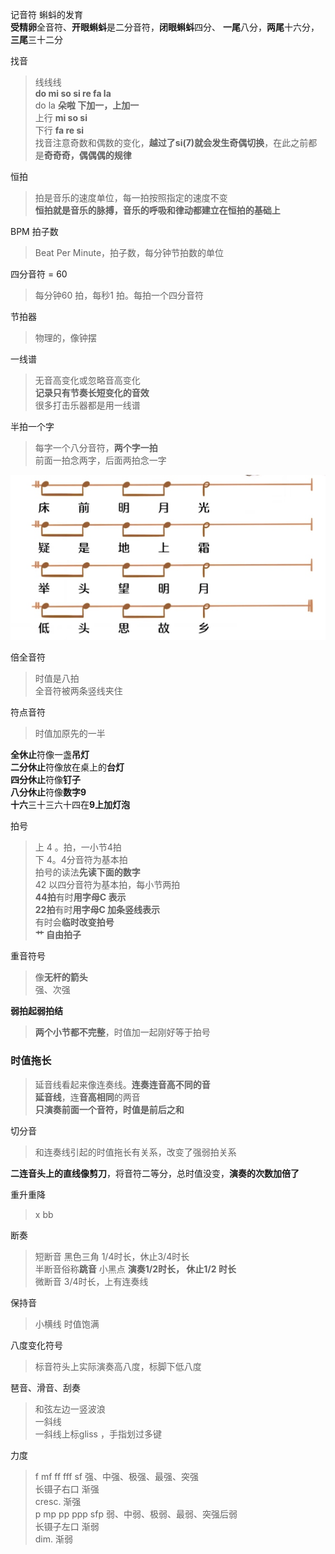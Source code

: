 记音符  蝌蚪的发育  
**受精卵**全音符、**开眼蝌蚪**是二分音符，**闭眼蝌蚪**四分、
**一尾**八分，**两尾**十六分，**三尾**三十二分  

找音 
> 线线线   
**do mi so si re fa la**  
do la **朵啦 下加一，上加一**    
上行 **mi so si**  
下行 **fa   re si**    
找音注意奇数和偶数的变化，**越过了si(7)就会发生奇偶切换**，在此之前都是**奇奇奇，偶偶偶的规律**  


恒拍
> 拍是音乐的速度单位，每一拍按照指定的速度不变  
**恒拍就是音乐的脉搏，音乐的呼吸和律动都建立在恒拍的基础上**  

BPM  拍子数  
> Beat Per Minute，拍子数，每分钟节拍数的单位  

四分音符 = 60 
> 每分钟60 拍，每秒1 拍。每拍一个四分音符  

节拍器  
> 物理的，像钟摆  
  

一线谱  
> 无音高变化或忽略音高变化  
**记录只有节奏长短变化的音效**   
很多打击乐器都是用一线谱  

半拍一个字  
> 每字一个八分音符，**两个字一拍**  
前面一拍念两字，后面两拍念一字  

![半拍一个字](./img/床前明月光八分音符半拍.jpg)


倍全音符  
> 时值是八拍  
全音符被两条竖线夹住  

符点音符  
> 时值加原先的一半  

**全休止**符像一盏**吊灯**   
**二分休止**符像放在桌上的**台灯**   
**四分休止**符像**钉子**    
**八分休止**符像**数字9**   
**十六**三十三六十四在**9上加灯泡**    

拍号  
>上 4 。拍，一小节4拍  
下 4。4分音符为基本拍  
拍号的读法**先读下面的数字**  
42 以四分音符为基本拍，每小节两拍  
**44拍**有时**用字母C 表示**    
**22拍**有时**用字母C 加条竖线表示**    
有时会**临时改变拍号**    
**艹 自由拍子**   

重音符号  
> 像**无杆的箭头**  
强、次强  

**弱拍起弱拍结**  
> **两个小节都不完整**，时值加一起刚好等于拍号  

### 时值拖长  

> 延音线看起来像连奏线。**连奏连音高不同的音**  
 **延音线**，连**音高相同**的两音    
**只演奏前面一个音符，时值是前后之和**  

切分音  
> 和连奏线引起的时值拖长有关系，改变了强弱拍关系  

**二连音头上的直线像剪刀**，将音符二等分，总时值没变，**演奏的次数加倍了**  

重升重降  
> x bb  

断奏  
> 短断音  黑色三角  1/4时长，休止3/4时长    
半断音俗称**跳音**  小黑点  **演奏1/2时长， 休止1/2 时长**  
微断音  3/4时长，上有连奏线  


保持音  
> 小横线  时值饱满  

八度变化符号  
> 标音符头上实际演奏高八度，标脚下低八度    

琶音、滑音、刮奏    
> 和弦左边一竖波浪  
一斜线  
一斜线上标gliss ，手指划过多键  

力度  
> f mf ff fff sf  强、中强、极强、最强、突强  
长镊子右口  渐强  
cresc.  渐强  
p mp pp ppp sfp  弱、中弱、极弱、最弱、突强后弱    
长镊子左口  渐弱  
dim.  渐弱  


